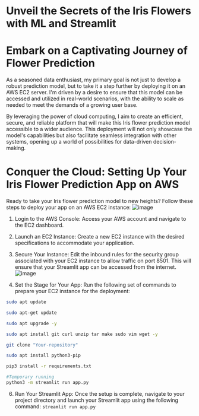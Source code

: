 # Unveil the Secrets of the Iris Flowers with ML and Streamlit
# Embark on a Captivating Journey of Flower Prediction
As a seasoned data enthusiast, my primary goal is not just to develop a robust prediction model, but to take it a step further by deploying it on an AWS EC2 server. I'm driven by a desire to ensure that this model can be accessed and utilized in real-world scenarios, with the ability to scale as needed to meet the demands of a growing user base.

By leveraging the power of cloud computing, I aim to create an efficient, secure, and reliable platform that will make this Iris flower prediction model accessible to a wider audience. This deployment will not only showcase the model's capabilities but also facilitate seamless integration with other systems, opening up a world of possibilities for data-driven decision-making.

# Conquer the Cloud: Setting Up Your Iris Flower Prediction App on AWS
Ready to take your Iris flower prediction model to new heights? Follow these steps to deploy your app on an AWS EC2 instance:
![image](https://github.com/user-attachments/assets/59a7a1e1-49c9-48ff-8f8c-06b008f527ad)
1. Login to the AWS Console: Access your AWS account and navigate to the EC2 dashboard.
2. Launch an EC2 Instance: Create a new EC2 instance with the desired specifications to accommodate your application.
4. Secure Your Instance: Edit the inbound rules for the security group associated with your EC2 instance to allow traffic on port 8501. This will ensure that your Streamlit app can be accessed from the internet.
   ![image](https://github.com/user-attachments/assets/e65d5fc7-6930-4333-b21d-d2edd954264c)

5. Set the Stage for Your App: Run the following set of commands to prepare your EC2 instance for the deployment:
```bash
sudo apt update
```

```bash
sudo apt-get update
```

```bash
sudo apt upgrade -y
```

```bash
sudo apt install git curl unzip tar make sudo vim wget -y
```


```bash
git clone "Your-repository"
```

```bash
sudo apt install python3-pip
```

```bash
pip3 install -r requirements.txt
```

```bash
#Temporary running
python3 -m streamlit run app.py
```
6. Run Your Streamlit App: Once the setup is complete, navigate to your project directory and launch your Streamlit app using the following command:
```streamlit run app.py```
